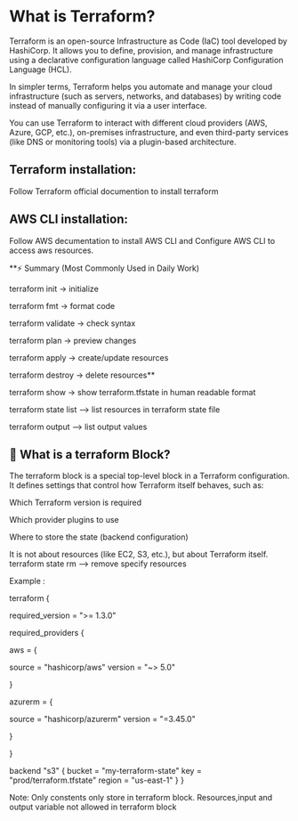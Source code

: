 # What is Terraform?
Terraform is an open-source Infrastructure as Code (IaC) tool developed by HashiCorp. It allows you to define, provision, and manage infrastructure using a declarative configuration language called HashiCorp Configuration Language (HCL).

In simpler terms, Terraform helps you automate and manage your cloud infrastructure (such as servers, networks, and databases) by writing code instead of manually configuring it via a user interface.

You can use Terraform to interact with different cloud providers (AWS, Azure, GCP, etc.), on-premises infrastructure, and even third-party services (like DNS or monitoring tools) via a plugin-based architecture.

## Terraform installation:
Follow Terraform official documention to install terraform

## AWS CLI installation:
Follow AWS decumentation to install AWS CLI and Configure AWS CLI to access aws resources.


**⚡ Summary (Most Commonly Used in Daily Work)

terraform init → initialize

terraform fmt → format code

terraform validate → check syntax

terraform plan → preview changes

terraform apply → create/update resources

terraform destroy → delete resources**

terraform show -> show terraform.tfstate in human readable format

terraform state list --> list resources in terraform state file

terraform output --> list output values

## 🔹 What is a terraform Block?

The terraform block is a special top-level block in a Terraform configuration. It defines settings that control how Terraform itself behaves, such as:

Which Terraform version is required

Which provider plugins to use

Where to store the state (backend configuration)

It is not about resources (like EC2, S3, etc.), but about Terraform itself. terraform state rm --> remove specify resources

Example :

terraform { 

required_version = ">= 1.3.0"

required_providers { 

aws = { 

source = "hashicorp/aws" version = "~> 5.0" 

} 

azurerm = { 

source = "hashicorp/azurerm" version = "=3.45.0" 

} 

}

backend "s3" { bucket = "my-terraform-state" key = "prod/terraform.tfstate" region = "us-east-1" } }

Note: Only constents only store in terraform block. Resources,input and output variable not allowed in terraform block




